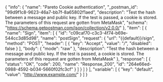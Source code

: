 {
  "info": {
    "name": "Pareto Cookie authentication",
    "_postman_id": "99d9f1c8-9623-46a7-bb7f-8a65802f1aed",
    "description": "Test the hash between a message and public key. If the test is passed, a cookie is stored. The parameters of this request are gotten from MetaMask",
    "schema": "https://schema.getpostman.com/json/collection/v2.0.0/"
  },
  "item": [
    {
      "name": "Sign",
      "item": [
        {
          "id": "c09caf70-c3c3-4f74-b69e-544cc3d85d98",
          "name": "postSign",
          "request": {
            "url": "{{default}}/sign",
            "method": "POST",
            "header": [
              {
                "key": "Accept",
                "value": "*/*",
                "disabled": false
              }
            ],
            "body": {
              "mode": "raw"
            },
            "description": "Test the hash between a message and public key. If the test is passed, a cookie is stored. The parameters of this request are gotten from MetaMask"
          },
          "response": [
            {
              "status": "OK",
              "code": 200,
              "name": "Response_200",
              "id": "264e66ed-0988-4592-b034-5660f02fc3cf"
            }
          ]
        }
      ]
    }
  ],
  "variable": [
    {
      "key": "default",
      "value": "http://www.example.com/"
    }
  ]
}